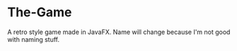 # The-Game
A retro style game made in JavaFX. Name will change because I'm not good with naming stuff.
